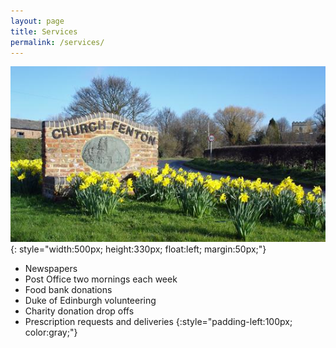 ```yaml
---
layout: page
title: Services
permalink: /services/
---
```

![daffodils](images/daffodils.jpg){: style="width:500px; height:330px; float:left; margin:50px;"}
* Newspapers
* Post Office two mornings each week
* Food bank donations
* Duke of Edinburgh volunteering
* Charity donation drop offs
* Prescription requests and deliveries
{:style="padding-left:100px; color:gray;"}
